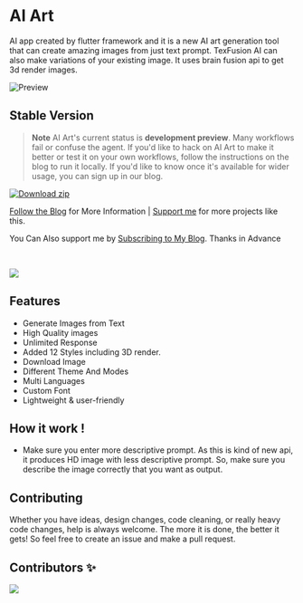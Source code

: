 # AI Art
AI app created by flutter framework and it is a new AI art generation tool that can create amazing images from just text prompt. TexFusion AI can also make variations of your existing image. It uses brain fusion api to get 3d render images.

![Preview](https://i.imgur.com/OMnEkWn.png)


## Stable Version

> **Note**
> AI Art's current status is **development preview**. Many workflows fail or confuse the agent. If you'd like to hack on AI Art to make it better or test it on your own workflows, follow the instructions on the blog to run it locally. If you'd like to know once it's available for wider usage, you can sign up in our blog.

[![Download zip](https://custom-icon-badges.herokuapp.com/badge/-Download-blue?style=for-the-badge&logo=download&logoColor=white "Download zip")](https://github.com/santosharron/ai-art/releases/download/v1.0.5/app-release.apk)

[Follow the Blog](https://www.epicprogrammer.org/ai-art/) for More Information | [Support me](https://buy.stripe.com/bIY8xCa3u1tG7Ju6oo) for more projects like this.

You Can Also support me by [Subscribing to My Blog](https://www.epicprogrammer.org). Thanks in Advance


<Br>
<p align="left">
<a href="https://github.com/santosharron/ai-art/releases/download/v1.0.5/app-release.apk"><img src="https://img.shields.io/github/downloads/santosharron/ai-art/total?color=g&label=Downloads&logo=android&logoColor=white&style=for-the-badge"></a>

## Features
- Generate Images from Text
- High Quality images
- Unlimited Response
- Added 12 Styles including 3D render.
- Download Image
- Different Theme And Modes
- Multi Languages
- Custom Font
- Lightweight & user-friendly

## How it work !
- Make sure you enter more descriptive prompt. As this is kind of new api, it produces HD image with less descriptive prompt. So, make sure you describe the image correctly that you want as output.


## Contributing
Whether you have ideas, design changes, code cleaning, or really heavy code changes, help is always welcome. The more it is done, the better it gets! So feel free to create an issue and make a pull request.

## Contributors ✨
[![](https://opencollective.com/text_to_image_gen/contributors.svg?width=890&button=false)](https://github.com/santosharron/ai-art/graphs/contributors)